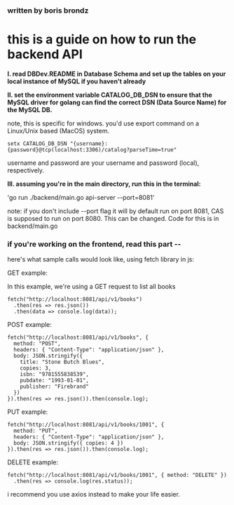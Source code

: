 ### written by boris brondz


# this is a guide on how to run the backend API


**I. read DBDev.README in Database Schema and set up the tables on your local instance of MySQL if you haven't already**


**II. set the environment variable CATALOG_DB_DSN to ensure that the MySQL driver for golang can find the correct DSN (Data Source Name) for the MySQL DB.**

note, this is specific for windows. you'd use export command on a Linux/Unix based (MacOS) system.


```
setx CATALOG_DB_DSN "{username}:{password}@tcp(localhost:3306)/catalog?parseTime=true"
```


username and password are your username and password (local), respectively.


**III. assuming you're in the main directory, run this in the terminal:**

'go run ./backend/main.go api-server --port=8081'


note:
if you don't include --port flag it will by default run on port 8081, CAS is supposed to run on port 8080. This can be changed. Code for this is in backend/main.go


### if you're working on the frontend, read this part --

here's what sample calls would look like, using fetch library in js:


GET example:


In this example, we're using a GET request to list all books


```
fetch("http://localhost:8081/api/v1/books")
  .then(res => res.json())
  .then(data => console.log(data));
```

POST example:


```
fetch("http://localhost:8081/api/v1/books", {
  method: "POST",
  headers: { "Content-Type": "application/json" },
  body: JSON.stringify({
    title: "Stone Butch Blues",
    copies: 3,
    isbn: "9781555838539",
    pubdate: "1993-01-01",
    publisher: "Firebrand"
  })
}).then(res => res.json()).then(console.log);
```


PUT example:


```
fetch("http://localhost:8081/api/v1/books/1001", {
  method: "PUT",
  headers: { "Content-Type": "application/json" },
  body: JSON.stringify({ copies: 4 })
}).then(res => res.json()).then(console.log);
```


DELETE example: 


```
fetch("http://localhost:8081/api/v1/books/1001", { method: "DELETE" })
  .then(res => console.log(res.status));
```


i recommend you use axios instead to make your life easier.